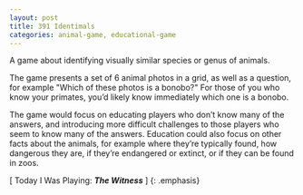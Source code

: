 ```yaml
---
layout: post
title: 391 Identimals
categories: animal-game, educational-game
---
```

A game about identifying visually similar species or genus of animals.

The game presents a set of 6 animal photos in a grid, as well as a question, for example "Which of these photos is a bonobo?"  For those of you who know your primates, you’d likely know immediately which one is a bonobo.

The game would focus on educating players who don’t know many of the answers, and introducing more difficult challenges to those players who seem to know many of the answers.  Education could also focus on other facts about the animals, for example where they’re typically found, how dangerous they are, if they’re endangered or extinct, or if they can be found in zoos.

[ Today I Was Playing: ***The Witness*** ]
{: .emphasis}